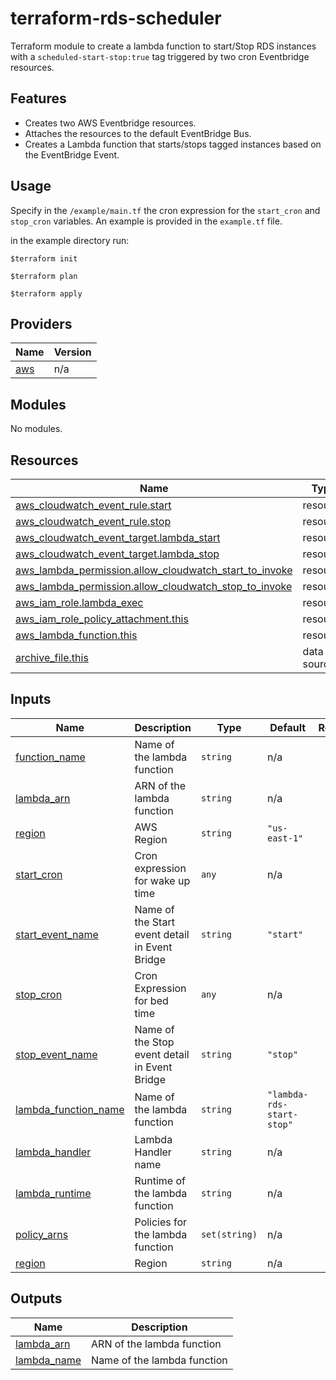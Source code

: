 # terraform-rds-scheduler
Terraform module to create a lambda function to start/Stop RDS instances with a `scheduled-start-stop:true` tag triggered by two cron Eventbridge resources. 
## Features
- Creates two AWS Eventbridge resources.
- Attaches the resources to the default EventBridge Bus.
- Creates a Lambda function that starts/stops tagged instances based on the EventBridge Event.

## Usage
Specify in the `/example/main.tf` the cron expression for the `start_cron` and `stop_cron` variables.
An example is provided in the `example.tf` file.

in the example directory run:

```shell
$terraform init
```
```shell
$terraform plan
```
```shell
$terraform apply
```

## Providers

| Name | Version |
|------|---------|
| <a name="provider_aws"></a> [aws](#provider\_aws) | n/a |

## Modules

No modules.

## Resources

| Name | Type |
|------|------|
| [aws_cloudwatch_event_rule.start](https://registry.terraform.io/providers/hashicorp/aws/latest/docs/resources/cloudwatch_event_rule) | resource |
| [aws_cloudwatch_event_rule.stop](https://registry.terraform.io/providers/hashicorp/aws/latest/docs/resources/cloudwatch_event_rule) | resource |
| [aws_cloudwatch_event_target.lambda_start](https://registry.terraform.io/providers/hashicorp/aws/latest/docs/resources/cloudwatch_event_target) | resource |
| [aws_cloudwatch_event_target.lambda_stop](https://registry.terraform.io/providers/hashicorp/aws/latest/docs/resources/cloudwatch_event_target) | resource |
| [aws_lambda_permission.allow_cloudwatch_start_to_invoke](https://registry.terraform.io/providers/hashicorp/aws/latest/docs/resources/lambda_permission) | resource |
| [aws_lambda_permission.allow_cloudwatch_stop_to_invoke](https://registry.terraform.io/providers/hashicorp/aws/latest/docs/resources/lambda_permission) | resource |
| [aws_iam_role.lambda_exec](https://registry.terraform.io/providers/hashicorp/aws/latest/docs/resources/iam_role) | resource |
| [aws_iam_role_policy_attachment.this](https://registry.terraform.io/providers/hashicorp/aws/latest/docs/resources/iam_role_policy_attachment) | resource |
| [aws_lambda_function.this](https://registry.terraform.io/providers/hashicorp/aws/latest/docs/resources/lambda_function) | resource |
| [archive_file.this](https://registry.terraform.io/providers/hashicorp/archive/latest/docs/data-sources/file) | data source |

## Inputs

| Name | Description | Type | Default | Required |
|------|-------------|------|---------|:--------:|
| <a name="input_function_name"></a> [function\_name](#input\_function\_name) | Name of the lambda function | `string` | n/a | yes |
| <a name="input_lambda_arn"></a> [lambda\_arn](#input\_lambda\_arn) | ARN of the lambda function | `string` | n/a | yes |
| <a name="input_region"></a> [region](#input\_region) | AWS Region | `string` | `"us-east-1"` | no |
| <a name="input_start_cron"></a> [start\_cron](#input\_start\_cron) | Cron expression for wake up time | `any` | n/a | yes |
| <a name="input_start_event_name"></a> [start\_event\_name](#input\_start\_event\_name) | Name of the Start event detail in Event Bridge | `string` | `"start"` | no |
| <a name="input_stop_cron"></a> [stop\_cron](#input\_stop\_cron) | Cron Expression for bed time | `any` | n/a | yes |
| <a name="input_stop_event_name"></a> [stop\_event\_name](#input\_stop\_event\_name) | Name of the Stop event detail in Event Bridge | `string` | `"stop"` | no |
| <a name="input_lambda_function_name"></a> [lambda\_function\_name](#input\_lambda\_function\_name) | Name of the lambda function | `string` | `"lambda-rds-start-stop"` | no |
| <a name="input_lambda_handler"></a> [lambda\_handler](#input\_lambda\_handler) | Lambda Handler name | `string` | n/a | yes |
| <a name="input_lambda_runtime"></a> [lambda\_runtime](#input\_lambda\_runtime) | Runtime of the lambda function | `string` | n/a | yes |
| <a name="input_policy_arns"></a> [policy\_arns](#input\_policy\_arns) | Policies for the lambda function | `set(string)` | n/a | yes |
| <a name="input_region"></a> [region](#input\_region) | Region | `string` | n/a | yes |

## Outputs

| Name | Description |
|------|-------------|
| <a name="output_lambda_arn"></a> [lambda\_arn](#output\_lambda\_arn) | ARN of the lambda function |
| <a name="output_lambda_name"></a> [lambda\_name](#output\_lambda\_name) | Name of the lambda function |
